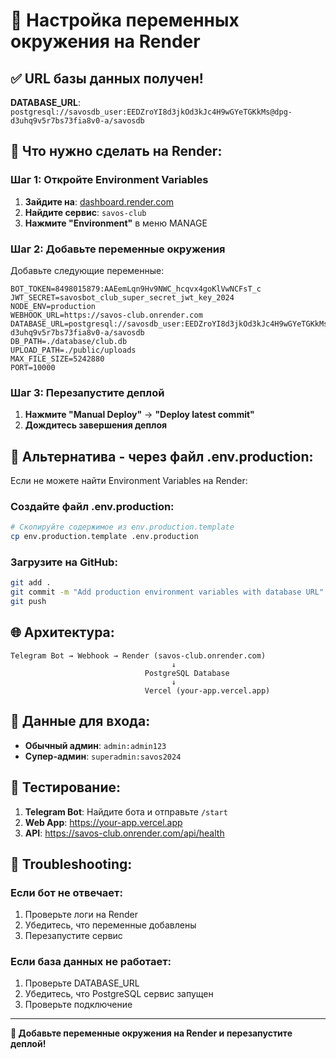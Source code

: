 # 🔧 Настройка переменных окружения на Render

## ✅ URL базы данных получен!
**DATABASE_URL**: `postgresql://savosdb_user:EEDZroYI8d3jkOd3kJc4H9wGYeTGKkMs@dpg-d3uhq9v5r7bs73fia8v0-a/savosdb`

## 🚀 Что нужно сделать на Render:

### **Шаг 1: Откройте Environment Variables**
1. **Зайдите на**: [dashboard.render.com](https://dashboard.render.com)
2. **Найдите сервис**: `savos-club`
3. **Нажмите "Environment"** в меню MANAGE

### **Шаг 2: Добавьте переменные окружения**
Добавьте следующие переменные:

```
BOT_TOKEN=8498015879:AAEemLqn9Hv9NWC_hcqvx4goKlVwNCFsT_c
JWT_SECRET=savosbot_club_super_secret_jwt_key_2024
NODE_ENV=production
WEBHOOK_URL=https://savos-club.onrender.com
DATABASE_URL=postgresql://savosdb_user:EEDZroYI8d3jkOd3kJc4H9wGYeTGKkMs@dpg-d3uhq9v5r7bs73fia8v0-a/savosdb
DB_PATH=./database/club.db
UPLOAD_PATH=./public/uploads
MAX_FILE_SIZE=5242880
PORT=10000
```

### **Шаг 3: Перезапустите деплой**
1. **Нажмите "Manual Deploy"** → **"Deploy latest commit"**
2. **Дождитесь завершения деплоя**

## 🔧 Альтернатива - через файл .env.production:

Если не можете найти Environment Variables на Render:

### **Создайте файл .env.production:**
```bash
# Скопируйте содержимое из env.production.template
cp env.production.template .env.production
```

### **Загрузите на GitHub:**
```bash
git add .
git commit -m "Add production environment variables with database URL"
git push
```

## 🌐 Архитектура:

```
Telegram Bot → Webhook → Render (savos-club.onrender.com)
                                    ↓
                              PostgreSQL Database
                                    ↓
                              Vercel (your-app.vercel.app)
```

## 🔑 Данные для входа:
- **Обычный админ**: `admin:admin123`
- **Супер-админ**: `superadmin:savos2024`

## 📱 Тестирование:
1. **Telegram Bot**: Найдите бота и отправьте `/start`
2. **Web App**: https://your-app.vercel.app
3. **API**: https://savos-club.onrender.com/api/health

## 🔧 Troubleshooting:

### **Если бот не отвечает:**
1. Проверьте логи на Render
2. Убедитесь, что переменные добавлены
3. Перезапустите сервис

### **Если база данных не работает:**
1. Проверьте DATABASE_URL
2. Убедитесь, что PostgreSQL сервис запущен
3. Проверьте подключение

---

**🚀 Добавьте переменные окружения на Render и перезапустите деплой!**
